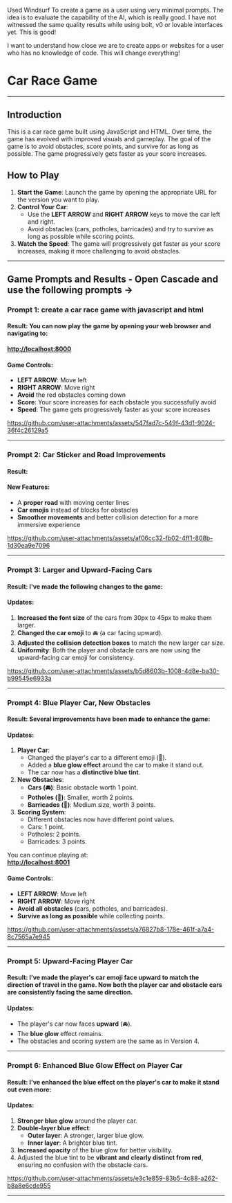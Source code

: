 Used Windsurf To create a game as a user using very minimal prompts. The idea is to evaluate the capability of the AI, which is really good. I have not witnessed the same quality results while using bolt, v0 or lovable interfaces yet. This is good! 

I want to understand how close we are to create apps or websites for a user who has no knowledge of code. This will change everything!

# Car Race Game
---
## Introduction
This is a car race game built using JavaScript and HTML. Over time, the game has evolved with improved visuals and gameplay. The goal of the game is to avoid obstacles, score points, and survive for as long as possible. The game progressively gets faster as your score increases.

## How to Play
1. **Start the Game**: Launch the game by opening the appropriate URL for the version you want to play.
2. **Control Your Car**:
   * Use the **LEFT ARROW** and **RIGHT ARROW** keys to move the car left and right.
   * Avoid obstacles (cars, potholes, barricades) and try to survive as long as possible while scoring points.
3. **Watch the Speed**: The game will progressively get faster as your score increases, making it more challenging to avoid obstacles.

---
## Game Prompts and Results - Open Cascade and use the following prompts ->

### Prompt 1: create a car race game with javascript and html
#### Result: You can now play the game by opening your web browser and navigating to:  
**[http://localhost:8000](http://localhost:8000)**

#### Game Controls:
* **LEFT ARROW**: Move left
* **RIGHT ARROW**: Move right
* **Avoid** the red obstacles coming down
* **Score**: Your score increases for each obstacle you successfully avoid
* **Speed**: The game gets progressively faster as your score increases

https://github.com/user-attachments/assets/547fad7c-549f-43d1-9024-36f4c26129a5

---

### Prompt 2: Car Sticker and Road Improvements
#### Result: 
#### New Features:
* A **proper road** with moving center lines
* **Car emojis** instead of blocks for obstacles
* **Smoother movements** and better collision detection for a more immersive experience

https://github.com/user-attachments/assets/af06cc32-fb02-4ff1-808b-1d30ea9e7096

---
### Prompt 3: Larger and Upward-Facing Cars
#### Result: I've made the following changes to the game:
#### Updates:
1. **Increased the font size** of the cars from 30px to 45px to make them larger.
2. **Changed the car emoji** to 🚘 (a car facing upward).
3. **Adjusted the collision detection boxes** to match the new larger car size.
4. **Uniformity**: Both the player and obstacle cars are now using the upward-facing car emoji for consistency.

https://github.com/user-attachments/assets/b5d8603b-1008-4d8e-ba30-b99545e6933a

---

### Prompt 4: Blue Player Car, New Obstacles
#### Result: Several improvements have been made to enhance the game:
#### Updates:
1. **Player Car**:
    * Changed the player's car to a different emoji (🚙).
    * Added a **blue glow effect** around the car to make it stand out.
    * The car now has a **distinctive blue tint**.
2. **New Obstacles**:
    * **Cars (🚘)**: Basic obstacle worth 1 point.
    * **Potholes (🚧)**: Smaller, worth 2 points.
    * **Barricades (🚨)**: Medium size, worth 3 points.
3. **Scoring System**:
    * Different obstacles now have different point values.
    * Cars: 1 point.
    * Potholes: 2 points.
    * Barricades: 3 points.

You can continue playing at:  
**[http://localhost:8001](http://localhost:8001)**

#### Game Controls:
* **LEFT ARROW**: Move left
* **RIGHT ARROW**: Move right
* **Avoid all obstacles** (cars, potholes, and barricades).
* **Survive as long as possible** while collecting points.

https://github.com/user-attachments/assets/a76827b8-178e-461f-a7a4-8c7565a7e945

---

### Prompt 5: Upward-Facing Player Car
#### Result: I’ve made the player's car emoji face upward to match the direction of travel in the game. Now both the player car and obstacle cars are consistently facing the same direction.
#### Updates:
* The player's car now faces **upward** (🚘).
* The **blue glow** effect remains.
* The obstacles and scoring system are the same as in Version 4.

---

### Prompt 6: Enhanced Blue Glow Effect on Player Car
#### Result: I've enhanced the blue effect on the player's car to make it stand out even more:
#### Updates:
1. **Stronger blue glow** around the player car.
2. **Double-layer blue effect**:
    * **Outer layer**: A stronger, larger blue glow.
    * **Inner layer**: A brighter blue tint.
3. **Increased opacity** of the blue glow for better visibility.
4. Adjusted the blue tint to be **vibrant and clearly distinct from red**, ensuring no confusion with the obstacle cars.

https://github.com/user-attachments/assets/e3c1e859-83b5-4c88-a262-b8a8e6cde955

---




